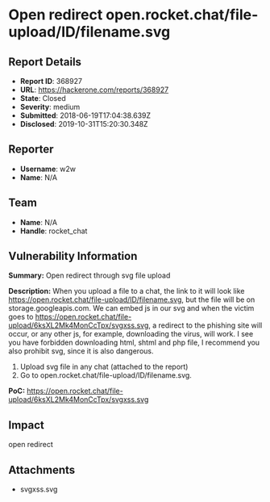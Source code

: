 # Open redirect open.rocket.chat/file-upload/ID/filename.svg

## Report Details
- **Report ID**: 368927
- **URL**: https://hackerone.com/reports/368927
- **State**: Closed
- **Severity**: medium
- **Submitted**: 2018-06-19T17:04:38.639Z
- **Disclosed**: 2019-10-31T15:20:30.348Z

## Reporter
- **Username**: w2w
- **Name**: N/A

## Team
- **Name**: N/A
- **Handle**: rocket_chat

## Vulnerability Information
**Summary:** Open redirect through svg file upload

**Description:** When you upload a file to a chat, the link to it will look like https://open.rocket.chat/file-upload/ID/filename.svg, but the file will be on storage.googleapis.com.
We can embed js in our svg and when the victim goes to https://open.rocket.chat/file-upload/6ksXL2Mk4MonCcTpx/svgxss.svg, a redirect to the phishing site will occur, or any other js, for example, downloading the virus, will work.
I see you have forbidden downloading html, shtml and php file, I recommend you also prohibit svg, since it is also dangerous.

  1. Upload svg file in any chat (attached to the report)
  2. Go to open.rocket.chat/file-upload/ID/filename.svg.

**PoC:** https://open.rocket.chat/file-upload/6ksXL2Mk4MonCcTpx/svgxss.svg

## Impact

open redirect

## Attachments
- svgxss.svg
